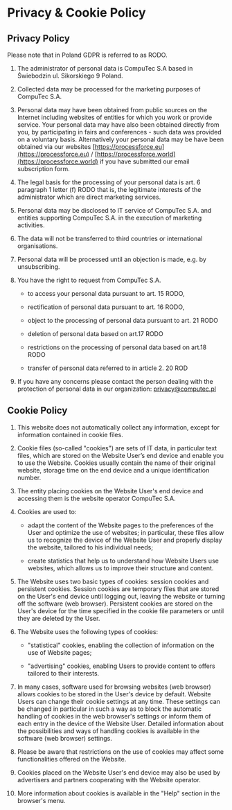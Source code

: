 # Privacy & Cookie Policy

## Privacy Policy

Please note that in Poland GDPR is referred to as RODO.

1. The administrator of personal data is CompuTec S.A based in Świebodzin ul. Sikorskiego 9 Poland.

2. Collected data may be processed for the marketing purposes of CompuTec S.A.

3. Personal data may have been obtained from public sources on the Internet including websites of entities for which you work or provide service. Your personal data may have also been obtained directly from you, by participating in fairs and conferences - such data was provided on a voluntary basis. Alternatively your personal data may be have been obtained via our websites [https://processforce.eu](https://processforce.eu) / [https://processforce.world](https://processforce.world) if you have submitted our email subscription form.

4. The legal basis for the processing of your personal data is art. 6 paragraph 1 letter (f) RODO that is, the legitimate interests of the administrator which are  direct marketing services.

5. Personal data may be disclosed to IT service of CompuTec S.A. and entities supporting CompuTec S.A. in the execution of marketing activities.

6. The data will not be transferred to third countries or international organisations.

7. Personal data will be processed until an objection is made, e.g. by unsubscribing.

8. You have the right to request from CompuTec S.A.

    - to access your personal data pursuant to art. 15 RODO,

    - rectification of personal data pursuant to art. 16 RODO,

    - object to the processing of personal data pursuant to art. 21 RODO

    - deletion of personal data based on art.17 RODO

    - restrictions on the processing of personal data based on art.18 RODO

    - transfer of personal data referred to in article 2. 20 ROD

9. If you have any concerns please contact the person dealing with the protection of personal data in our organization: [privacy@computec.pl](mailto:privacy@computec.pl)

## Cookie Policy

1. This website does not automatically collect any information, except for information contained in cookie files.

2. Cookie files (so-called "cookies") are sets of IT data, in particular text files, which are stored on the Website User’s end device and enable you to use the Website. Cookies usually contain the name of their original website, storage time on the end device and a unique identification number.

3. The entity placing cookies on the Website User's end device and accessing them is the website operator CompuTec S.A.

4. Cookies are used to:

    - adapt the content of the Website pages to the preferences of the User and optimize the use of websites; in particular, these files allow us to recognize the device of the Website User and properly display the website, tailored to his individual needs;

    - create statistics that help us to understand how Website Users use websites, which allows us to improve their structure and content.

5. The Website uses two basic types of cookies: session cookies and persistent cookies. Session cookies are temporary files that are stored on the User's end device until logging out, leaving the website or turning off the software (web browser). Persistent cookies are stored on the User's device for the time specified in the cookie file parameters or until they are deleted by the User.

6. The Website uses the following types of cookies:

    - "statistical" cookies, enabling the collection of information on the use of Website pages;

    - "advertising" cookies, enabling Users to provide content to offers tailored to their interests.

7. In many cases, software used for browsing websites (web browser) allows cookies to be stored in the User's device by default. Website Users can change their cookie settings at any time. These settings can be changed in particular in such a way as to block the automatic handling of cookies in the web browser's settings or inform them of each entry in the device of the Website User. Detailed information about the possibilities and ways of handling cookies is available in the software (web browser) settings.

8. Please be aware that restrictions on the use of cookies may affect some functionalities offered on the Website.

9. Cookies placed on the Website User's end device may also be used by advertisers and partners cooperating with the Website operator.

10. More information about cookies is available in the "Help" section in the browser's menu.

